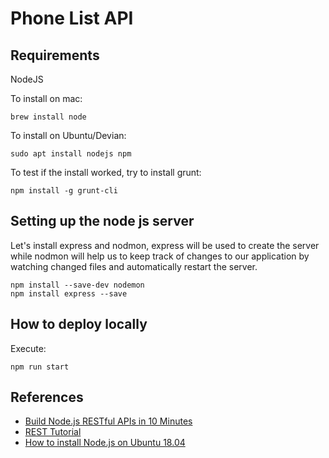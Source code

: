 # Phone List API

## Requirements

NodeJS

To install on mac:
```
brew install node
```

To install on Ubuntu/Devian:
```
sudo apt install nodejs npm
```

To test if the install worked, try to install grunt:
```
npm install -g grunt-cli
```

## Setting up the node js server

Let's install express and nodmon, express will be used to create the server while nodmon will help us to keep track of changes to our application by watching changed files and automatically restart the server.

```
npm install --save-dev nodemon
npm install express --save
```

## How to deploy locally

Execute:
```
npm run start
```

## References
- [Build Node.js RESTful APIs in 10 Minutes](https://www.codementor.io/olatundegaruba/nodejs-restful-apis-in-10-minutes-q0sgsfhbd)
- [REST Tutorial](https://github.com/miguelgrinberg/REST-tutorial)
- [How to install Node.js on Ubuntu 18.04](https://linuxize.com/post/how-to-install-node-js-on-ubuntu-18.04/)
